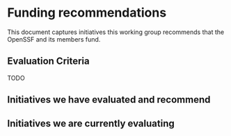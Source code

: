 # Funding recommendations

This document captures initiatives this working group recommends that the OpenSSF and its members fund.

## Evaluation Criteria

TODO

## Initiatives we have evaluated and recommend

## Initiatives we are currently evaluating
